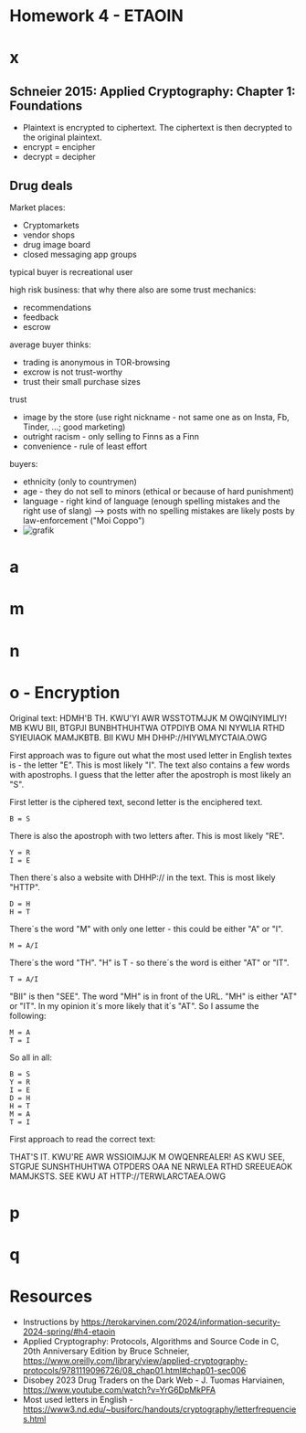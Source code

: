 # Homework 4 - ETAOIN

# x
## Schneier 2015: Applied Cryptography: Chapter 1: Foundations

- Plaintext is encrypted to ciphertext. The ciphertext is then decrypted to the original plaintext.
- encrypt = encipher
- decrypt = decipher

## Drug deals
Market places: 
- Cryptomarkets
- vendor shops
- drug image board
- closed messaging app groups

typical buyer is recreational user

high risk business: that why there also are some trust mechanics: 
- recommendations
- feedback
- escrow

average buyer thinks: 
- trading is anonymous in TOR-browsing
- excrow is not trust-worthy
- trust their small purchase sizes

trust
- image by the store (use right nickname - not same one as on Insta, Fb, Tinder, ...; good marketing)
- outright racism - only selling to Finns as a Finn
- convenience - rule of least effort

buyers: 
- ethnicity (only to countrymen)
- age - they do not sell to minors (ethical or because of hard punishment)
- language - right kind of language (enough spelling mistakes and the right use of slang) --> posts with no spelling mistakes are likely posts by law-enforcement ("Moi Coppo")
- ![grafik](https://github.com/danielginfinland/InformationSecurityCourse/assets/156656492/41cdcda2-4189-4871-8a75-3d2bf0bf7d4b)



# a

# m

# n

# o - Encryption
Original text: 
HDMH'B TH. KWU'YI AWR WSSTOTMJJK M OWQINYIMLIY! MB KWU BII, BTGPJI BUNBHTHUHTWA OTPDIYB OMA NI NYWLIA RTHD SYIEUIAOK MAMJKBTB. BII KWU MH DHHP://HIYWLMYCTAIA.OWG

First approach was to figure out what the most used letter in English textes is - the letter "E". This is most likely "I".
The text also contains a few words with apostrophs. I guess that the letter after the apostroph is most likely an "S". 

First letter is the ciphered text, second letter is the enciphered text. 

    B = S

There is also the apostroph with two letters after. This is most likely "RE". 

    Y = R
    I = E

Then there´s also a website with DHHP:// in the text. This is most likely "HTTP".

    D = H
    H = T

There´s the word "M" with only one letter - this could be either "A" or "I". 

    M = A/I

There´s the word "TH". "H" is T - so there´s the word is either "AT" or "IT".

    T = A/I

"BII" is then "SEE". The word "MH" is in front of the URL. "MH" is either "AT" or "IT". In my opinion it´s more likely that it´s "AT". 
So I assume the following: 

    M = A
    T = I

So all in all: 

    B = S
    Y = R
    I = E
    D = H
    H = T
    M = A
    T = I

First approach to read the correct text: 

THAT'S IT. KWU'RE AWR WSSIOIMJJK M OWQENREALER! AS KWU SEE, STGPJE SUNSHTHUHTWA OTPDERS OAA NE NRWLEA RTHD SREEUEAOK MAMJKSTS. SEE KWU AT HTTP://TERWLARCTAEA.OWG

# p

# q

# Resources
- Instructions by https://terokarvinen.com/2024/information-security-2024-spring/#h4-etaoin
- Applied Cryptography: Protocols, Algorithms and Source Code in C, 20th Anniversary Edition by Bruce Schneier, https://www.oreilly.com/library/view/applied-cryptography-protocols/9781119096726/08_chap01.html#chap01-sec006
- Disobey 2023 Drug Traders on the Dark Web - J. Tuomas Harviainen, https://www.youtube.com/watch?v=YrG6DpMkPFA
- Most used letters in English - https://www3.nd.edu/~busiforc/handouts/cryptography/letterfrequencies.html
